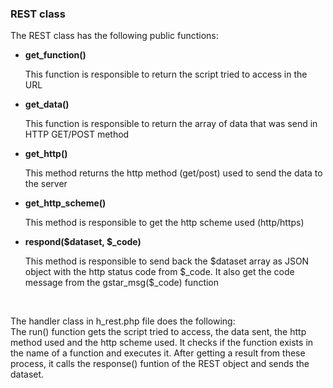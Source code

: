 <h3>REST class</h3>
<p>The REST class has the following public functions:</p>
<ul>
<li><strong>get_function()</strong><p>This function is responsible to return the script tried to access in the URL</p></li>
<li><strong>get_data()</strong><p>This function is responsible to return the array of data that was send in HTTP GET/POST method</p></li>
<li><strong>get_http()</strong><p>This method returns the http method (get/post) used to send the data to the server</p></li>
<li><strong>get_http_scheme()</strong><p>This method is responsible to get the http scheme used (http/https)</p></li>
<li><strong>respond($dataset, $_code)</strong><p>This method is responsible to send back the $dataset array as JSON object with the http status code from $_code. It also get the code message from the gstar_msg($_code) function</p></li>
</ul>
<br/>
<p>The handler class in h_rest.php file does the following:<br>The run() function gets the script tried to access, the data sent, the http method used and the http scheme used. It checks if the function exists in the name of a function and executes it. After getting a result from these process, it calls the response() funtion of the REST object and sends the dataset.</p>